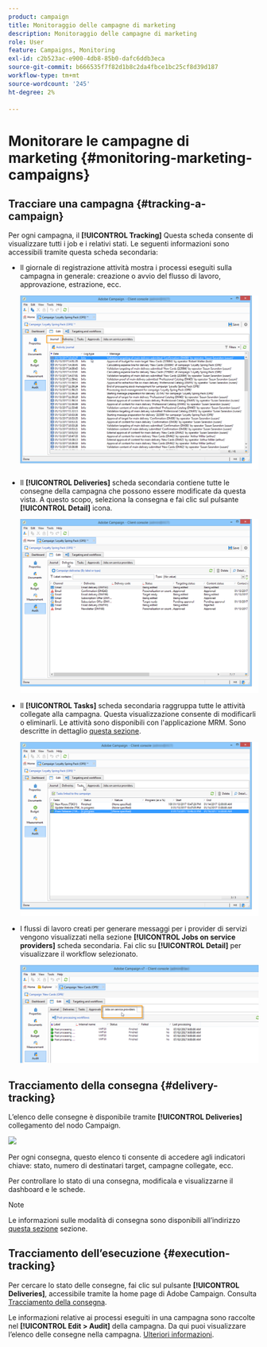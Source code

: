 ```yaml
---
product: campaign
title: Monitoraggio delle campagne di marketing
description: Monitoraggio delle campagne di marketing
role: User
feature: Campaigns, Monitoring
exl-id: c2b523ac-e900-4db8-85b0-dafc6ddb3eca
source-git-commit: b666535f7f82d1b8c2da4fbce1bc25cf8d39d187
workflow-type: tm+mt
source-wordcount: '245'
ht-degree: 2%

---
```


# Monitorare le campagne di marketing {#monitoring-marketing-campaigns}

## Tracciare una campagna {#tracking-a-campaign}

Per ogni campagna, il **[!UICONTROL Tracking]** Questa scheda consente di visualizzare tutti i job e i relativi stati. Le seguenti informazioni sono accessibili tramite questa scheda secondaria:

* Il giornale di registrazione attività mostra i processi eseguiti sulla campagna in generale: creazione o avvio del flusso di lavoro, approvazione, estrazione, ecc.

  ![](assets/s_ncs_user_op_edit_exe_tab_a.png)

* Il **[!UICONTROL Deliveries]** scheda secondaria contiene tutte le consegne della campagna che possono essere modificate da questa vista. A questo scopo, seleziona la consegna e fai clic sul pulsante **[!UICONTROL Detail]** icona.

  ![](assets/s_ncs_user_op_edit_exe_tab_b.png)

* Il **[!UICONTROL Tasks]** scheda secondaria raggruppa tutte le attività collegate alla campagna. Questa visualizzazione consente di modificarli o eliminarli. Le attività sono disponibili con l&#39;applicazione MRM. Sono descritte in dettaglio [questa sezione](../../mrm/using/creating-and-managing-tasks.md).

  ![](assets/s_ncs_user_op_edit_exe_tab_e.png)

* I flussi di lavoro creati per generare messaggi per i provider di servizi vengono visualizzati nella sezione **[!UICONTROL Jobs on service providers]** scheda secondaria. Fai clic su **[!UICONTROL Detail]** per visualizzare il workflow selezionato.

  ![](assets/s_ncs_user_op_edit_exe_tab_d.png)

## Tracciamento della consegna {#delivery-tracking}

L’elenco delle consegne è disponibile tramite **[!UICONTROL Deliveries]** collegamento del nodo Campaign.

![](assets/s_ncs_user_op_del_state_from_homepage.png)

Per ogni consegna, questo elenco ti consente di accedere agli indicatori chiave: stato, numero di destinatari target, campagne collegate, ecc.

Per controllare lo stato di una consegna, modificala e visualizzarne il dashboard e le schede.

>[!NOTE]
>
>Le informazioni sulle modalità di consegna sono disponibili all’indirizzo [questa sezione](../../delivery/using/about-message-tracking.md) sezione.

## Tracciamento dell’esecuzione {#execution-tracking}

Per cercare lo stato delle consegne, fai clic sul pulsante **[!UICONTROL Deliveries]**, accessibile tramite la home page di Adobe Campaign. Consulta [Tracciamento della consegna](#delivery-tracking).

Le informazioni relative ai processi eseguiti in una campagna sono raccolte nel **[!UICONTROL Edit > Audit]** della campagna. Da qui puoi visualizzare l’elenco delle consegne nella campagna. [Ulteriori informazioni](#tracking-a-campaign).
